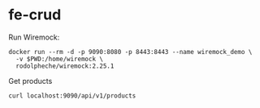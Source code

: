 # fe-crud

Run Wiremock:
```
docker run --rm -d -p 9090:8080 -p 8443:8443 --name wiremock_demo \
  -v $PWD:/home/wiremock \
  rodolpheche/wiremock:2.25.1
```

Get products
```
curl localhost:9090/api/v1/products
```
